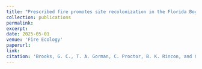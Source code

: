 ```yaml
---
title: "Prescribed fire promotes site recolonization in the Florida Bog Frog, <i>Rana okaloosae</i>"
collection: publications
permalink: 
excerpt:
date: 2025-05-01
venue: 'Fire Ecology'
paperurl:
link:
citation: 'Brooks, G. C., T. A. Gorman, C. Proctor, B. K. Rincon, and C.A. Haas. Prescribed fire promotes site recolonization in the Florida Bog Frog, <i>Rana okaloosae</i>. <i>in review</i>'
---
```

